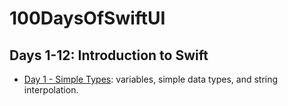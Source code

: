 # 100DaysOfSwiftUI

## Days 1-12: Introduction to Swift

- [Day 1 - Simple Types][]: variables, simple data types, and string interpolation.

<!-- Links -->
[Day 1 - Simple Types]: Day%201%20-%20Simple%20Types